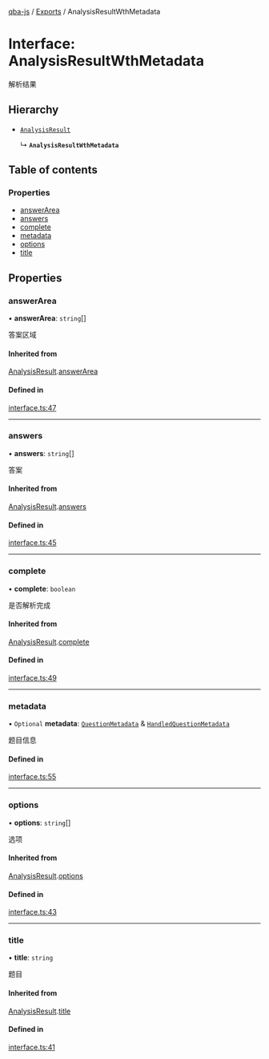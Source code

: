 [qba-js](../README.md) / [Exports](../modules.md) / AnalysisResultWthMetadata

# Interface: AnalysisResultWthMetadata

解析结果

## Hierarchy

- [`AnalysisResult`](AnalysisResult.md)

  ↳ **`AnalysisResultWthMetadata`**

## Table of contents

### Properties

- [answerArea](AnalysisResultWthMetadata.md#answerarea)
- [answers](AnalysisResultWthMetadata.md#answers)
- [complete](AnalysisResultWthMetadata.md#complete)
- [metadata](AnalysisResultWthMetadata.md#metadata)
- [options](AnalysisResultWthMetadata.md#options)
- [title](AnalysisResultWthMetadata.md#title)

## Properties

### answerArea

• **answerArea**: `string`[]

答案区域

#### Inherited from

[AnalysisResult](AnalysisResult.md).[answerArea](AnalysisResult.md#answerarea)

#### Defined in

[interface.ts:47](https://github.com/enncy/qba-js/blob/51bfa45cda16c63195ba646b602428862856b997/src/interface.ts#L47)

___

### answers

• **answers**: `string`[]

答案

#### Inherited from

[AnalysisResult](AnalysisResult.md).[answers](AnalysisResult.md#answers)

#### Defined in

[interface.ts:45](https://github.com/enncy/qba-js/blob/51bfa45cda16c63195ba646b602428862856b997/src/interface.ts#L45)

___

### complete

• **complete**: `boolean`

是否解析完成

#### Inherited from

[AnalysisResult](AnalysisResult.md).[complete](AnalysisResult.md#complete)

#### Defined in

[interface.ts:49](https://github.com/enncy/qba-js/blob/51bfa45cda16c63195ba646b602428862856b997/src/interface.ts#L49)

___

### metadata

• `Optional` **metadata**: [`QuestionMetadata`](QuestionMetadata.md) & [`HandledQuestionMetadata`](HandledQuestionMetadata.md)

题目信息

#### Defined in

[interface.ts:55](https://github.com/enncy/qba-js/blob/51bfa45cda16c63195ba646b602428862856b997/src/interface.ts#L55)

___

### options

• **options**: `string`[]

选项

#### Inherited from

[AnalysisResult](AnalysisResult.md).[options](AnalysisResult.md#options)

#### Defined in

[interface.ts:43](https://github.com/enncy/qba-js/blob/51bfa45cda16c63195ba646b602428862856b997/src/interface.ts#L43)

___

### title

• **title**: `string`

题目

#### Inherited from

[AnalysisResult](AnalysisResult.md).[title](AnalysisResult.md#title)

#### Defined in

[interface.ts:41](https://github.com/enncy/qba-js/blob/51bfa45cda16c63195ba646b602428862856b997/src/interface.ts#L41)
